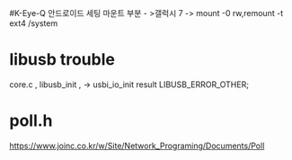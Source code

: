 #K-Eye-Q 안드로이드 세팅
마운트 부분  - >갤럭시 7 -> mount -0 rw,remount -t ext4 /system



# libusb trouble

core.c , libusb_init , -> usbi_io_init result LIBUSB_ERROR_OTHER;



# poll.h

https://www.joinc.co.kr/w/Site/Network_Programing/Documents/Poll